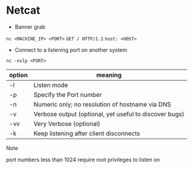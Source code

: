 # Netcat

- Banner grab

`nc <MACHINE_IP> <PORT>`
`GET / HTTP/1.1`
`host: <HOST>`

- Connect to a listening port on another system

`nc -nvlp <PORT>`

| option | meaning |
| --- | --- |
| -l | Listen mode |
| -p | Specify the Port number |
| -n | Numeric only; no resolution of hostname via DNS |
| -v | Verbose output (optional, yet useful to discover bugs) |
| -vv | Very Verbose (optional) |
| -k | Keep listening after client disconnects |

>[!NOTE]
>port numbers less than 1024 require root privileges to listen on

